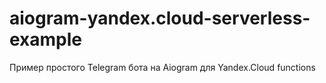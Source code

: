 # aiogram-yandex.cloud-serverless-example
Пример простого Telegram бота на Aiogram для Yandex.Cloud functions
